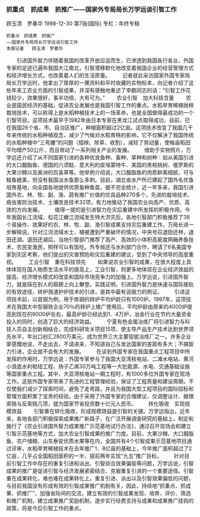 ### 抓重点　抓成果　抓推广——国家外专局局长万学远谈引智工作
顾玉清　罗春华
1998-12-30
第7版(国际)
专栏：年终专稿

    抓重点　抓成果　抓推广
    ——国家外专局局长万学远谈引智工作
    本报记者   顾玉清　罗春华
　　引进国外智力伴随着我国的改革开放应运而生，已渗透到我国各行各业，外国专家的足迹已遍布我国大江南北，引智潜移默化地改变着我国企业的经营管理方式和经济增长方式，也改善着人们的生活质量。
　　记者就此采访国家外国专家局局长万学远时，他拿出了厚厚的一摞资料和平时收藏的实物标本，向记者介绍了这些年来工农业方面的引智成果，并深有感触地重述了李鹏同志的话：“引智工作花钱较少，效果很好，事半功倍，大有可为。”
　　农业引智　加大科技含量
　　农业是国民经济的基础，促进农业发展也是我国引智工作的重点。水稻旱育稀植抛秧栽培技术，可以称得上是水稻种植技术上的一场革命，也是全国做得最成功的一个引智项目。这项技术最早于1982年由日本专家在黑龙江试点取得成功，目前，已在我国26个省、市、自治区推广，种植面积超过2亿亩。这项技术改变了我国几千年来传统的水稻种植观念，减少了气候对水稻育秧的影响，它不仅解决了我国传统的水稻种植中“三弯腰”的问题（插秧、除草、收割），减轻了劳动量，使每亩稻田平均增产50公斤，而且带动了一系列相关产业的发展。
　　借助于实物照片，万学远还介绍了从不同国家引进的各种优良鱼种、畜种、草种和树种：如从美国引进的大口胭脂鱼、德国的六须鲶、意大利的皮埃蒙特牛、美国的黑核桃树、俄罗斯的大果沙棘以及美洲的百喜草等。他举例介绍说，大口胭脂鱼的肉质鲜美细腻，可与鲑鱼媲美，但没有我国淡水鱼那么多刺。目前，湖北省水产所已建起了国外名优鱼培育基地，向全国各地提供优质鱼种鱼苗。据不完全统计，近一年多来，我国引进国外农、林、牧、副、渔、蔬有推广价值的优良品种270多个，先进的栽培技术、病虫害防治技术、土壤改良技术32项，有力地推动了我国农业向高产、优质、高效的方向发展。
　　值得一提的是引进智力在灾后重建中所发挥的积极作用。今年我国长江流域、松花江嫩江流域发生特大洪灾后，各地引智部门积极推荐了38个易操作、效果好的农、林、牧、副、渔引智成果支持灾后重建工作。万局长进一步解释说，针对江河流域水土、植被遭到严重破坏的情况，中央号召退田还林，退田还湖。退田还湖后，当地引智部门推荐了高产、高效的小体积高密度网箱养鱼技术，农民变渔民，照样可以有饭吃。外专局还与水利部门合作，聘请了6名美国专家到灾区考察，他们提出的灾害预防和灾后重建的建议，受到了中央领导的高度重视。
　　工业引智　重在科技领先
　　如果说农业引智的成果，在很大程度上具体体现在国人物质生活水平的提高上，工业引智，则更多地体现在企业经济效益的提高、经济增长模式的改变和国际市场竞争力的加强上。万学远说，引进国外智力，就是踩在别人的肩膀上向上攀登。实践证明，引进国外智力是快速与国际接轨的有效途径，转炉溅渣护炉技术的引进，是其中最有说服力的例证。
　　引进这项技术前，以首钢为例，用于炼钢的转炉平均炉龄只有1000炉。1997年，这项技术在我国大中型钢铁企业70％的转炉上推广使用后，平均炉龄由原来的4000炉提高到现在的9000炉左右，最高炉龄已经达到1．4万炉，冶金行业在节约大量资金投入的同时，创造了巨大的经济效益。
　　宁夏有色金属冶炼厂将引进智力与科技人员自主创新相结合，完成科研攻关项目15项，使主导产品生产技术达到世界领先水平，年出口创汇2800万美元，成为世界三大主要钽铌冶炼厂之一。许多企业家感慨地说，不走出去，不请进来，不知道自己与发达国家的差距有多大；不搞智力引进，企业就不会有大的发展。
　　在谈到外国专家在我国重点工程项目中所发挥的作用时，万学远说：外国专家参与了我国大亚湾核电站、二滩水电站、黄河小浪底水利枢纽工程、扬子乙烯30万吨工程等一大批能源、水电、交通基础设施等国家重点工程。其中，大亚湾核电站一期工程时，有1000多位外国专家在现场工作。这些外国专家带来了先进的工程管理经验，保证了工程质量和建设周期，不仅使我们减少了探索时间，避免了走弯路，并且为我国大型工程项目的国际招标和管理方面积累了宝贵的经验。由于采用了外国专家的合理建议，仅调整设计、据理索赔与反索赔几项，就为国家节省投资数十亿元人民币。
　　转化吸收　实现规模效益
　　引智重在转化吸收，形成规模效益是引智的关键。万学远指出，近年来，各地各部门积极探索成果推广新路子，在广泛开展调查研究的基础上，制定和施行了《农业引进国外智力成果推广示范基地试行办法》，通过召开现场会和建立引智示范基地等方式，加大农业引智成果的推广力度。目前，大果沙棘、大口胭脂鱼、农户储粮、山东泰安优质水果等在内，全国共有4个引智成果示范基地项目通过评审，水稻旱育稀植技术在去年推广1．8亿亩的基础上，今年推广面积超过了2亿亩，几乎占全国稻田面积的一半，提前两年实现“九五”推广目标。
　　针对目前引智工作中存在的重复引进和派出、引智综合效果偏低等问题，万学远说，引智成果的推广是促进引智与经济发展紧密结合、克服重复引进的一个重要途径。引智重在成果转化，难也难在成果转化上。重复引进、派出以及引智效果偏低的问题，与目前我国没有形成有效的引智成果推广机制有关，因此，持续地“抓重点、抓成果、抓推广”，加强省际间的交流，建立有效的引智成果发现、培育、评价、筛选和推广机制，建立成果推广奖励机制，逐步实行经费支持与成果和成果推广挂钩的政策，将是今后引智工作的重点。
